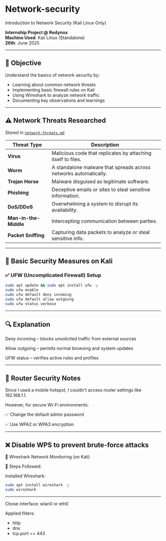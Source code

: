 # Network-security
Introduction to Network Security (Kali Linux Only)


**Internship Project @ Redynox**  
**Machine Used**: Kali Linux (Standalone)  
**26th**: June 2025

---

## 🧩 Objective

Understand the basics of network security by:

- Learning about common network threats
- Implementing basic firewall rules on Kali
- Using Wireshark to analyze network traffic
- Documenting key observations and learnings

---

## ⚠️ Network Threats Researched

Stored in [`network-threats.md`](./network-threats.md)

| Threat Type        | Description |
|--------------------|-------------|
| **Virus**          | Malicious code that replicates by attaching itself to files. |
| **Worm**           | A standalone malware that spreads across networks automatically. |
| **Trojan Horse**   | Malware disguised as legitimate software. |
| **Phishing**       | Deceptive emails or sites to steal sensitive information. |
| **DoS/DDoS**       | Overwhelming a system to disrupt its availability. |
| **Man-in-the-Middle** | Intercepting communication between parties. |
| **Packet Sniffing**| Capturing data packets to analyze or steal sensitive info. |

---

## 🔧 Basic Security Measures on Kali


### ✅ UFW (Uncomplicated Firewall) Setup

```bash
sudo apt update && sudo apt install ufw -y
sudo ufw enable
sudo ufw default deny incoming
sudo ufw default allow outgoing
sudo ufw status verbose
```

---

## 🔍 Explanation

Deny incoming – blocks unsolicited traffic from external sources

Allow outgoing – permits normal browsing and system updates

UFW status – verifies active rules and profiles

---


## 📶 Router Security Notes

Since I used a mobile hotspot, I couldn't access router settings like 192.168.1.1.

However, for secure Wi-Fi environments:

✅ Change the default admin password

✅ Use WPA2 or WPA3 encryption

---


## ❌ Disable WPS to prevent brute-force attacks

🔬 Wireshark Network Monitoring (on Kali)


🧪 Steps Followed:

Installed Wireshark:

```bash
sudo apt install wireshark -y
sudo wireshark
```

---

Chose interface: wlan0 or eth0

Applied filters:

- http
- dns
- tcp.port == 443


